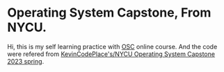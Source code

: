 # Operating System Capstone, From NYCU.

Hi, this is my self learning practice with [OSC](https://nycu-caslab.github.io/OSC2024/index.html#) online course. And the code were refered from [KevinCodePlace's/NYCU Operating System Capstone 2023 spring](https://github.com/KevinCodePlace/NYCU_Operating_System_Capstone_2023Spring).
